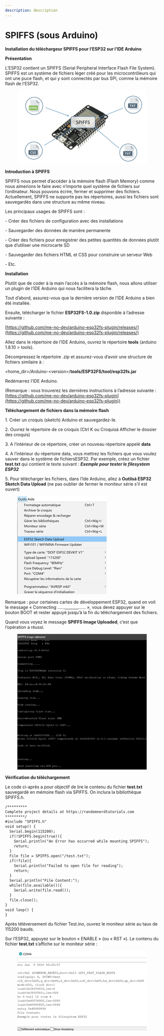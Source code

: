 ```yaml
---
description: description
---
```


# SPIFFS (sous Arduino)

**Installation du téléchargeur SPIFFS pour l’ESP32 sur l’IDE Arduino**

**Présentation**

L’ESP32 contient un SPIFFS (Serial Peripheral Interface Flash File System). SPIFFS est un système de fichiers léger créé pour les microcontrôleurs qui ont une puce flash, et qui y sont connectés par bus SPI, comme la mémoire flash de l’ESP32.

<figure><img src=".gitbook/assets/image (6).png" alt=""><figcaption></figcaption></figure>

**Introduction à SPIFFS**

SPIFFS nous permet d’accéder à la mémoire flash (Flash Memory) comme nous aimerions le faire avec n’importe quel système de fichiers sur l’ordinateur. Nous pouvons écrire, fermer et supprimer des fichiers. Actuellement, SPIFFS ne supporte pas les répertoires, aussi les fichiers sont sauvegardés dans une structure au même niveau.

Les principaux usages de SPIFFS sont :

\-        Créer des fichiers de configuration avec des installations

\-        Sauvegarder des données de manière permanente

\-        Créer des fichiers pour enregistrer des petites quantités de données plutôt que d’utiliser une microcarte SD

\-        Sauvegarder des fichiers HTML et CSS pour construire un serveur Web

\-        Etc.

**Installation**

Plutôt que de coder à la main l’accès à la mémoire flash, nous allons utiliser un plugin de l’IDE Arduino qui nous facilitera la tâche.

Tout d’abord, assurez-vous que la dernière version de l’IDE Arduino a bien été installée.

Ensuite, télécharger le fichier **ESP32FS-1.0.zip** disponible à l’adresse suivante :

[https://github.com/me-no-dev/arduino-esp32fs-plugin/releases/](https://github.com/me-no-dev/arduino-esp32fs-plugin/releases/)

Allez dans le répertoire de l’IDE Arduino, ouvrez le répertoire **tools** (arduino 1.8.10 > tools).

Décompressez le répertoire .zip et assurez-vous d’avoir une structure de fichiers similaire à :

\<home\_dir>/Arduino-\<version>/**tools/ESP32FS/tool/esp32fs.jar**

Redémarrez l’IDE Arduino.

(Remarque : vous trouverez les dernières instructions à l’adresse suivante : [https://github.com/me-no-dev/arduino-esp32fs-plugin](https://github.com/me-no-dev/arduino-esp32fs-plugin))

**Téléchargement de fichiers dans la mémoire flash**

1\.     Créer un croquis (sketch) Arduino et sauvegardez-le.

2\.     Ouvrez le répertoire de ce croquis (Ctrl K ou Croquisà Afficher le dossier des croquis)

3\.     A l’intérieur de ce répertoire, créer un nouveau répertoire appelé **data**

4\.     A l’intérieur du répertoire data, vous mettrez les fichiers que vous voulez sauver dans le système de fichiersESP32. Par exemple, créez un fichier **test.txt** qui contient le texte suivant : _**Exemple pour tester le filesystem ESP32**_

5\.     Pour télécharger les fichiers, dans l’Ide Arduino, allez à **Outilsà ESP32 Sketch Data Upload** (ne pas oublier de fermer le moniteur série s’il est ouvert)

<figure><img src=".gitbook/assets/image (2) (1).png" alt=""><figcaption></figcaption></figure>

Remarque : pour certaines cartes de développement ESP32, quand on voit le message « Connecting ……\_\_\_\_\_\_\_...... », vous devez appuyer sur le bouton BOOT et rester appuyé jusqu’à la fin du téléchargement des fichiers.

Quand vous voyez le message **SPIFFS Image Uploaded**, c’est que l’opération a réussi.

<figure><img src=".gitbook/assets/image (4) (1).png" alt=""><figcaption></figcaption></figure>

**Vérification du téléchargement**

Le code ci-après a pour objectif de lire le contenu du fichier **test.txt** sauvegardé en mémoire flash via SPIFFS. On inclura la bibliothèque SPIFFS.h.

```arduino
/*********
Complete project details at https://randomnerdtutorials.com 
*********/
#include "SPIFFS.h"
void setup() {
  Serial.begin(115200);
  if(!SPIFFS.begin(true)){
    Serial.println("An Error has occurred while mounting SPIFFS");
    return;
  }
  File file = SPIFFS.open("/test.txt");
  if(!file){
    Serial.println("Failed to open file for reading");
    return;
  }
  Serial.println("File Content:");
  while(file.available()){
    Serial.write(file.read());
  }
  file.close();
}
void loop() {
}
```

Après téléversement du fichier Test.ino, ouvrez le moniteur série au taux de 115200 bauds.

Sur l’ESP32, appuyez sur le bouton « ENABLE » (ou « RST »). Le contenu du fichier **test.txt** s’affiche sur le moniteur série :

<figure><img src=".gitbook/assets/image (1) (1).png" alt=""><figcaption></figcaption></figure>
